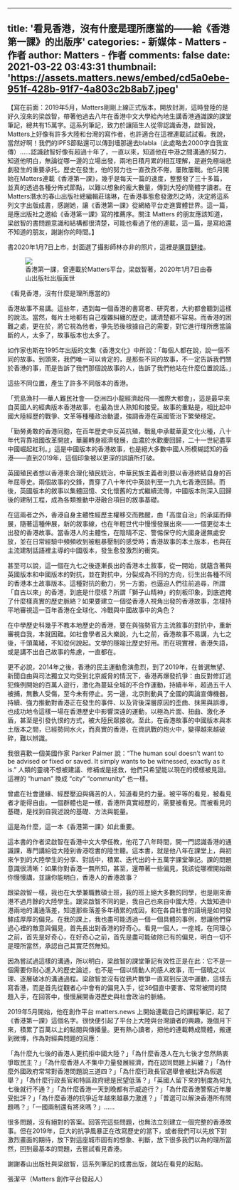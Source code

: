 
---
title: '看見香港，沒有什麼是理所應當的——給《香港第一課》的出版序'
categories: 
    - 新媒体
    - Matters - 作者
author: Matters - 作者
comments: false
date: 2021-03-22 03:43:31
thumbnail: 'https://assets.matters.news/embed/cd5a0ebe-951f-428b-91f7-4a803c2b8ab7.jpeg'
---

<div>   
<p>【寫在前面：2019年5月，Matters剛剛上線正式版本，開放封測，這時登陸的是好久沒來的梁啟智，帶著他過去八年在香港中文大學給內地生講香港通識課的課堂筆記，總共有15萬字。這系列筆記，致力於讓陌生人從零認識香港，啟智說，Matters上好像有許多大陸和台灣的寫作者，也許適合在這裡連載試試看。我說，當然好啊！我們的IPFS節點還可以傳到墻那邊去blabla（此處略去2000字自我宣傳）……認識啟智好像有超過十年了，一直以來，知道他在中港之間溝通的努力，知道他明白，無論從哪一邊的立場出發，兩地日積月累的相互理解，是避免極端悲劇發生的重要承托。歷史在發生，他的努力也一直孜孜不倦，屢敗屢戰。他5月開始在Matters連載《香港第一課》，幾乎是每天一篇的速度，整整發了三十多篇，並真的透過各種分佈式節點，以難以想象的龐大數量，傳到大陸的簡體字讀者。在Matters潛水的春山出版社總編輯莊瑞琳，在香港事態愈發激烈之時，決定將這系列文字出版成書，感謝她，讓《香港第一課》從網絡平台走進實體世界。這一篇，是應出版社之邀給《香港第一課》寫的推薦序。關注 Matters 的朋友應該知道，梁啟智的書問題意識和結構都很清楚，可能也看過了他的連載，這一篇，是寫給還不知道的朋友，謝謝你的時間。】</p><p>書2020年1月7日上市，封面選了攝影師林亦非的照片，這裡是<a href="https://www.books.com.tw/products/0010844637?loc=P_0005_002&fbclid=IwAR00fN55mIoo4LNy2OldF9sAlsjGjr5nsrnOYEFkQJZbgVmrZ-szDn9jv2w" target="_blank">購買鏈接</a>。</p><figure class="image"><img src="https://assets.matters.news/embed/cd5a0ebe-951f-428b-91f7-4a803c2b8ab7.jpeg" data-asset-id="cd5a0ebe-951f-428b-91f7-4a803c2b8ab7" referrerpolicy="no-referrer"><figcaption><span>香港第一課，曾連載於Matters平台，梁啟智著，2020年1月7日由春山出版社出版面世</span></figcaption></figure><p>《看見香港，沒有什麼是理所應當的》</p><p>香港故事不易講。這些年，遇到每一個香港的書寫者、研究者，大約都會聽到這樣的說法。當然，每片土地都有自己複雜糾纏的歷史，講清楚都不容易。而香港的困難之處，更在於，將它視為他者，爭先恐後根據自己的需要，對它進行理所應當論斷的人，太多了，故事版本也太多了。</p><p>如作家也斯在1995年出版的文集《香港文化》中所說：「每個人都在說，說一個不同的故事。到頭來，我們唯一可以肯定的，是那些不同的故事，不一定告訴我們關於香港的事，而是告訴了我們那個說故事的人，告訴了我們他站在什麼位置說話。」</p><p>這些不同位置，產生了許多不同版本的香港。</p><p>「荒島漁村──華人難民社會──亞洲四小龍經濟起飛──國際大都會」，這是最早來自英國人的經典版本香港故事，也最為世人熟知和接受。故事的重點是，相比起中國大陸經歷的戰爭、文革等種種政治動盪，強調香港在英國管治下繁榮穩定。</p><p>「勤勞勇敢的香港同胞，在百年歷史中反英抗殖，戰亂中承載華夏文化火種，八十年代背靠祖國改革開放，華麗轉身經濟發展，血濃於水歡慶回歸，二十一世紀盡享中國崛起紅利。」這是中國版本的香港故事，也是絕大多數中國人所模糊認知的香港——直到2019年，這個印象被以更深的誤讀所打破。</p><p>英國殖民者想以香港來合理化殖民統治，中華民族主義者則要以香港終結自身的百年屈辱史。兩個故事的交鋒，貫穿了八十年代中英談判至一九九七香港回歸。而後，英國版本的敘事以集體回憶、文化懷舊的方式繼續流傳，中國版本則深入回歸後的建制工程，成為各類推動中港融合項目的敘事基礎。</p><p>在這兩者之外，香港自身主體性經歷主權移交而甦醒，由「高度自治」的承諾而伸展，隨著這種伸展，新的敘事線，也在年輕世代中慢慢發展出來——一個更從本土出發的香港故事。當香港人的主體性，在陰晴不定、警惕保守的大國身邊無處安放，並在日常經驗中頻頻收到被粗暴壓制的感受時；香港故事的本土版本，也與在主流建制話語裡主導的中國版本，發生愈發激烈的衝突。</p><p>甚至可以說，這一個在九七之後逐漸長出的香港本土敘事，從一開始，就蘊含著與英國版本和中國版本的對抗，並在對抗中，分裂成為不同的方向，衍生出各種不同的香港本土故事版本。這種對抗的動力，另一方面，也逼迫人們往前追尋，所謂「自古以來」的香港，到底是什麼樣？所謂「獅子山精神」的刻板印象，到底遮掩了什麼樣真實的歷史脈絡？如果要建立一個從香港人視角出發的香港故事，怎樣持平地審視這一百年香港在全球化、冷戰與中國故事中的角色？</p><p>在中學歷史科幾乎不教本地歷史的香港，要在與強勢官方主流敘事的對抗中，重新審視自我，本就困難。如社會學者呂大樂說，九七之前，香港故事不易講，九七之後，千頭萬緒，不知從何說起。文學的隱喻比歷史好用。而在現實裡，香港失語，或是講不出自己故事的焦慮，一直都在。</p><p>更不必說，2014年之後，香港的民主運動愈演愈烈，到了2019年，在普選無望、新聞自由與司法獨立又均受到北京威脅的情況下，香港再爆發抗爭：由反對修訂逃犯條例開始的百萬人遊行，激化為蔓延全城的不合作運動，持續半年，超過五千人被捕，無數人受傷，至今未有停止。另一邊，北京則動員了全國的輿論宣傳機器，持續、強力推動對香港正在發生的事件、以及背後深層原因的歪曲、抹黑與誤導，也成功地令這樣一場在香港歷史中影響深遠的運動，以極為片面、扭曲、激化矛盾，甚至是引發仇恨的方式，被大陸民眾接收。至此，在香港故事的中國版本與本土版本之間，已經勢同水火，而真實的香港，在資訊戰的炮火中，變得越來越破碎，難以辨識。</p><p>我很喜歡一個美國作家 Parker Palmer 說：“The human soul doesn’t want to be advised or fixed or saved. It simply wants to be witnessed, exactly as it is.” 人類的靈魂不想被建議、修補或是拯救，他們只希望能以現在的模樣被見證。這裡的 “human” 換成 “city” “community” 也一樣。</p><p>曾處在社會邊緣、經歷壓迫與痛苦的人，知道看見的力量。被平等的看見，被看見者才能得自由。一個群體也是一樣，香港所真實經歷的，需要被看見。而被看見的基礎，是找到自我述說的基礎、方法與能量。</p><p>這是為什麼，這一本《香港第一課》如此重要。</p><p>這本書的作者梁啟智在香港中文大學任教，他花了八年時間，開一門認識香港的通識課，專門講給從大陸到香港唸書的陸生聽。這本書，就是他八年在課堂上，與初來乍到的大陸學生的分享、對話中，積累、迭代出的十五萬字課堂筆記。課的問題意識很清晰：如果你對香港一無所知，甚至，還帶著一些偏見，我該從哪裡開始跟你慢慢講，並讓你能明白，香港人的香港故事？</p><p>跟梁啟智一樣，我也在大學兼職教碩士班，我的班上絕大多數的同學，也是剛來香港不過月餘的大陸學生。跟梁啟智不同的是，我自己也來自中國大陸，大致知道中港兩地的溝通落差，知道那些落差多年積累的成因，和在各自社會的語境是如何發酵成厚厚的偏見。在我的課上，我也盡可能透過一個一個具體的事例，想讓他們穿過心裡的敵意與偏見，首先長出對香港的好奇心。看見一個人，一座城，在同理心之前，首先是好奇心，在好奇心之前，首先是盡可能破除已有的偏見，明白一切不是理所當然，承認自己其實茫然無知。</p><p>因為嘗試過這樣的溝通，所以明白，梁啟智的課堂筆記有效性正是在此：它不是一個需要你耐心進入的歷史論述，也不是一個以情動人的感人故事，而一個曉之以理、逐層破冰的溝通過程。梁啟智並沒有從鴉片戰爭一直寫到反送中運動，這樣去寫香港，而是首先從觀者心中會有的偏見入手，從36個直中要害、常常被問的問題入手，在回答中，慢慢展開香港歷史與社會政治的脈絡。</p><p>2019年5月開始，他在創作平台 matters.news 上開始連載自己的課程筆記，起了《香港第一課》這個名字。很快便引起了平台上大陸與台灣讀者的興趣，幾個月下來，積累了百萬以上的點閱與傳播量。更有熱心讀者，把他的連載轉成簡體，搬運到微博，作為對經典問題的回應：</p><p>「為什麼九七後的香港人更抗拒中國大陸？」「為什麼香港人在九七後才忽然熱衷爭取民主？」「為什麼香港人不集中力量發展經濟，而在認同問題上糾纏？」「為什麼外國政府常常對香港問題說三道四？」「為什麼行政長官選舉會被批評為假選舉？」「為什麼行政長官和特區政府總是民望低落？」「英國人留下來的制度為何九七後就行不通？」「為什麼香港一天到晚都有示威遊行？」「為什麼香港警察近年屢受批評？」「為什麼香港的抗爭近年越來越暴力激進？」「普選可以解決香港所有問題嗎？」「一國兩制還有將來嗎？」……</p><p>很多問題，沒有絕對的答案。回答完這些問題，也無法立刻建立一個完整的香港故事。但在2019年，巨大的抗爭風暴正在改寫歷史的當下，或者我們可以先放下對激烈畫面的期待，放下對這座城市固有的想象、判斷，放下很多我們以為的理所當然，回到最基本的問題，去嘗試看見香港。</p><p>謝謝春山出版社與梁啟智，這系列筆記的成書出版，就站在看見的起點。</p><p>張潔平（Matters 創作平台發起人）</p>  
</div>
            